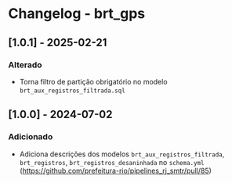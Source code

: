 # Changelog - brt_gps

## [1.0.1] - 2025-02-21

### Alterado
- Torna filtro de partição obrigatório no modelo `brt_aux_registros_filtrada.sql`

## [1.0.0] - 2024-07-02

### Adicionado
- Adiciona descrições dos modelos `brt_aux_registros_filtrada`, `brt_registros`, `brt_registros_desaninhada` no `schema.yml` (https://github.com/prefeitura-rio/pipelines_rj_smtr/pull/85)
